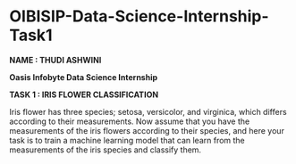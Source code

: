 # OIBISIP-Data-Science-Internship-Task1

**NAME : THUDI ASHWINI**

**Oasis Infobyte Data Science Internship**

**TASK 1 : IRIS FLOWER CLASSIFICATION**

Iris flower has three species; setosa, versicolor, and virginica, which differs according to their
measurements. Now assume that you have the measurements of the iris flowers according to
their species, and here your task is to train a machine learning model that can learn from the
measurements of the iris species and classify them.

